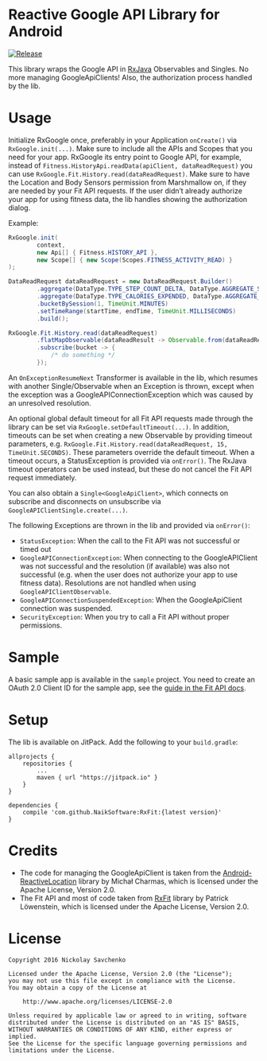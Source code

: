 # Reactive Google API Library for Android

[![Release](https://jitpack.io/v/NaikSoftware/RxGoogle.svg)](https://jitpack.io/#NaikSoftware/RxGoogle)

This library wraps the Google API in [RxJava](https://github.com/ReactiveX/RxJava) Observables and Singles. No more managing GoogleApiClients! Also, the authorization process handled by the lib.

# Usage

Initialize RxGoogle once, preferably in your Application `onCreate()` via `RxGoogle.init(...)`. Make sure to include all the APIs and Scopes that you need for your app. RxGoogle its entry point to Google API, for example, instead of `Fitness.HistoryApi.readData(apiClient, dataReadRequest)` you can use `RxGoogle.Fit.History.read(dataReadRequest)`. Make sure to have the Location and Body Sensors permission from Marshmallow on, if they are needed by your Fit API requests. If the user didn’t already authorize your app for using fitness data, the lib handles showing the authorization dialog.

Example:

```java
RxGoogle.init(
        context,
        new Api[] { Fitness.HISTORY_API },
        new Scope[] { new Scope(Scopes.FITNESS_ACTIVITY_READ) }
);

DataReadRequest dataReadRequest = new DataReadRequest.Builder()
	    .aggregate(DataType.TYPE_STEP_COUNT_DELTA, DataType.AGGREGATE_STEP_COUNT_DELTA)
	    .aggregate(DataType.TYPE_CALORIES_EXPENDED, DataType.AGGREGATE_CALORIES_EXPENDED)
	    .bucketBySession(1, TimeUnit.MINUTES)
	    .setTimeRange(startTime, endTime, TimeUnit.MILLISECONDS)
	    .build();

RxGoogle.Fit.History.read(dataReadRequest)
        .flatMapObservable(dataReadResult -> Observable.from(dataReadResult.getBuckets()))
        .subscribe(bucket -> {
        	/* do something */
        });
```

An `OnExceptionResumeNext` Transformer is available in the lib, which resumes with another Single/Observable when an Exception is thrown, except when the exception was a GoogleAPIConnectionException which was caused by an unresolved resolution.

An optional global default timeout for all Fit API requests made through the library can be set via `RxGoogle.setDefaultTimeout(...)`. In addition, timeouts can be set when creating a new Observable by providing timeout parameters, e.g. `RxGoogle.Fit.History.read(dataReadRequest, 15, TimeUnit.SECONDS)`. These parameters override the default timeout. When a timeout occurs, a StatusException is provided via `onError()`. The RxJava timeout operators can be used instead, but these do not cancel the Fit API request immediately.

You can also obtain a `Single<GoogleApiClient>`, which connects on subscribe and disconnects on unsubscribe via `GoogleAPIClientSingle.create(...)`.

The following Exceptions are thrown in the lib and provided via `onError()`:

* `StatusException`: When the call to the Fit API was not successful or timed out
* `GoogleAPIConnectionException`: When connecting to the GoogleAPIClient was not successful and the resolution (if available) was also not successful (e.g. when the user does not authorize your app to use fitness data). Resolutions are not handled when using `GoogleAPIClientObservable`.
* `GoogleAPIConnectionSuspendedException`: When the GoogleApiClient connection was suspended.
* `SecurityException`: When you try to call a Fit API without proper permissions.

# Sample

A basic sample app is available in the `sample` project. You need to create an OAuth 2.0 Client ID for the sample app, see the [guide in the Fit API docs](https://developers.google.com/fit/android/get-api-key).

# Setup

The lib is available on JitPack. Add the following to your `build.gradle`:

	allprojects {
    	repositories {
    		...
    		maven { url "https://jitpack.io" }
    	}
    }
	
	dependencies {
	    compile 'com.github.NaikSoftware:RxFit:{latest version}'
	}

# Credits

 - The code for managing the GoogleApiClient is taken from the [Android-ReactiveLocation](https://github.com/mcharmas/Android-ReactiveLocation) library by Michał Charmas, which is licensed under the Apache License, Version 2.0.
 - The Fit API and most of code taken from [RxFit](https://github.com/patloew/RxFit) library by Patrick Löwenstein, which is licensed under the Apache License, Version 2.0.

# License

	Copyright 2016 Nickolay Savchenko

	Licensed under the Apache License, Version 2.0 (the "License");
	you may not use this file except in compliance with the License.
	You may obtain a copy of the License at

	    http://www.apache.org/licenses/LICENSE-2.0

	Unless required by applicable law or agreed to in writing, software
	distributed under the License is distributed on an "AS IS" BASIS,
	WITHOUT WARRANTIES OR CONDITIONS OF ANY KIND, either express or implied.
	See the License for the specific language governing permissions and
	limitations under the License.